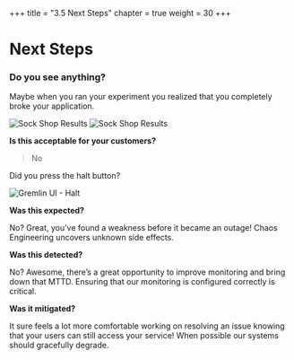 +++
title = "3.5 Next Steps"
chapter = true
weight = 30
+++

# Next Steps
### Do you see anything? 
Maybe when you ran your experiment you realized that you completely broke your application.

![Sock Shop Results](/images/blackhole_results1.png)
![Sock Shop Results](/images/blackhole_results2.png)

**Is this acceptable for your customers?**

> No

Did you press the halt button?

![Gremlin UI - Halt](/images/gremlin_ui_halt_explanation.png)



**Was this expected?**

 No? Great, you’ve found a weakness before it became an outage!
 Chaos Engineering uncovers unknown side effects.

 **Was this detected?**

 No? Awesome, there’s a great opportunity to improve monitoring and bring down that MTTD.
 Ensuring that our monitoring is configured correctly is critical.

 **Was it mitigated?**

 It sure feels a lot more comfortable working on resolving an issue knowing that your users can still access your service! When possible our systems should gracefully degrade.
